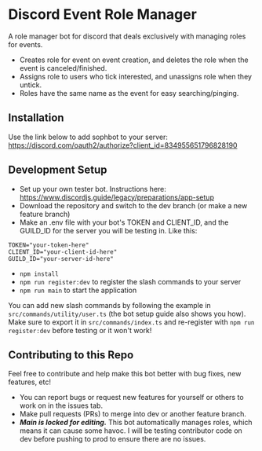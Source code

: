 # Discord Event Role Manager

A role manager bot for discord that deals exclusively with managing roles for events.

-   Creates role for event on event creation, and deletes the role when the event is canceled/finished.
-   Assigns role to users who tick interested, and unassigns role when they untick.
-   Roles have the same name as the event for easy searching/pinging.

## Installation

Use the link below to add sophbot to your server:
https://discord.com/oauth2/authorize?client_id=834955651796828190

## Development Setup

-   Set up your own tester bot. Instructions here: https://www.discordjs.guide/legacy/preparations/app-setup
-   Download the repository and switch to the dev branch (or make a new feature branch)
-   Make an .env file with your bot's TOKEN and CLIENT_ID, and the GUILD_ID for the server you will be testing in. Like this:

```.env
TOKEN="your-token-here"
CLIENT_ID="your-client-id-here"
GUILD_ID="your-server-id-here"
```

-   `npm install`
-   `npm run register:dev` to register the slash commands to your server
-   `npm run main` to start the application

You can add new slash commands by following the example in `src/commands/utility/user.ts` (the bot setup guide also shows you how). Make sure to export it in `src/commands/index.ts` and re-register with `npm run register:dev` before testing or it won't work!

## Contributing to this Repo

Feel free to contribute and help make this bot better with bug fixes, new features, etc!

-   You can report bugs or request new features for yourself or others to work on in the issues tab.
-   Make pull requests (PRs) to merge into dev or another feature branch.
-   **_Main is locked for editing._** This bot automatically manages roles, which means it can cause some havoc. I will be testing contributor code on dev before pushing to prod to ensure there are no issues.

